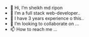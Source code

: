 - 👋 Hi, I’m sheikh md ripon
- 👀 I’m a full stack web-developer..
- 🌱 I have 3 years experience o this..
- 💞️ I’m looking to collaborate on ...
- 📫 How to reach me ...

<!---
riponj/riponj is a ✨ special ✨ repository because its `README.md` (this file) appears on your GitHub profile.
You can click the Preview link to take a look at your changes.
--->
